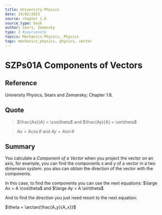 ```yaml
---
title: University Physics
date: 14/02/2023
source: chapter 1.8
source_type: book 
author: Sears, Zemansky
type: 2 #sourcenote
topics: Mechanics Physics, Physics
tags: mechanics_physics, physics, vector
---
```

# SZPs01A Components of Vectors

## **Reference**
University Physics, Sears and Zemansky; Chapter 1.8.

## **Quote**
> $\frac{Ax}{A} = \cos\theta$ and $\frac{Ay}{A} = \sin\theta$
 
> $Ax = A \cos\theta$ and $Ay = A \sin\theta$

## **Summary**
You calculate a *Component of a Vector* when you project the vector on an axis, for example, you can find the components x and y of a vector in a two dimension system. you also can obtain the direction of the vector with the components.

In this case, to find the components you can use the next equations:
$\large Ax = A \cos\theta$ and $\large Ay = A \sin\theta$

And to find the direction you just need resort to the next equation:

$\theta = \arctan{\frac{A_y}{A_x}}$